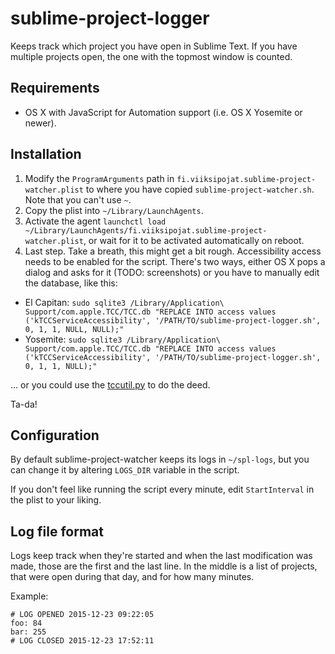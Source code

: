 sublime-project-logger
======================

Keeps track which project you have open in Sublime Text. If you have multiple projects open, the one with the topmost window is counted.

## Requirements

- OS X with JavaScript for Automation support (i.e. OS X Yosemite or newer).

## Installation

1. Modify the `ProgramArguments` path in `fi.viiksipojat.sublime-project-watcher.plist` to where you have copied `sublime-project-watcher.sh`. Note that you can't use `~`.
2. Copy the plist into `~/Library/LaunchAgents`.
3. Activate the agent `launchctl load ~/Library/LaunchAgents/fi.viiksipojat.sublime-project-watcher.plist`, or wait for it to be activated automatically on reboot.
4. Last step. Take a breath, this might get a bit rough. Accessibility access needs to be enabled for the script. There's two ways, either OS X pops a dialog and asks for it (TODO: screenshots) or you have to manually edit the database, like this:
  - El Capitan: `sudo sqlite3 /Library/Application\ Support/com.apple.TCC/TCC.db "REPLACE INTO access values ('kTCCServiceAccessibility', '/PATH/TO/sublime-project-logger.sh', 0, 1, 1, NULL, NULL);"`
  - Yosemite: `sudo sqlite3 /Library/Application\ Support/com.apple.TCC/TCC.db "REPLACE INTO access values ('kTCCServiceAccessibility', '/PATH/TO/sublime-project-logger.sh', 0, 1, 1, NULL);"`

   … or you could use the [tccutil.py](https://github.com/jacobsalmela/tccutil) to do the deed.

Ta-da!

## Configuration 

By default sublime-project-watcher keeps its logs in `~/spl-logs`, but you can change it by altering `LOGS_DIR` variable in the script. 

If you don't feel like running the script every minute, edit `StartInterval` in the plist to your liking.

## Log file format

Logs keep track when they're started and when the last modification was made, those are the first and the last line. In the middle is a list of projects, that were open during that day, and for how many minutes. 

Example:

```
# LOG OPENED 2015-12-23 09:22:05
foo: 84
bar: 255
# LOG CLOSED 2015-12-23 17:52:11
```